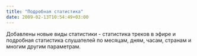```yaml
---
title: "Подробная статистика"
date: 2009-02-13T10:54:49+03:00
---
```


Добавлены новые виды статистики - статистика треков в эфире и подробная статистика слушателей по месяцам, дням, часам, странам и многим другим параметрам.
